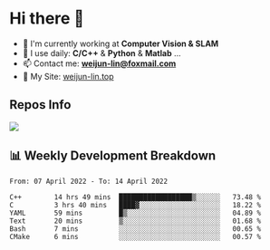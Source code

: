 # Hi there 👋

<!--
**Weijun-Lin/Weijun-Lin** is a ✨ _special_ ✨ repository because its `README.md` (this file) appears on your GitHub profile.

Here are some ideas to get you started:

- 🔭 I’m currently working on ...
- 🌱 I’m currently learning ...
- 👯 I’m looking to collaborate on ...
- 🤔 I’m looking for help with ...
- 💬 Ask me about ...
- 📫 How to reach me: ...
- 😄 Pronouns: ...
- ⚡ Fun fact: ...
-->

- 🏢 I'm currently working at **Computer Vision & SLAM**
- 🚀 I use daily: **C/C++** & **Python** & **Matlab** ...
- 📫 Contact me: **weijun-lin@foxmail.com**
- 🔗 My Site: [weijun-lin.top](https://weijun-lin.top/p)

  

## Repos Info
![](https://github-readme-stats.vercel.app/api?username=Weijun-Lin&theme=cobalt)

## 📊 Weekly Development Breakdown

<!--START_SECTION:waka-->

```text
From: 07 April 2022 - To: 14 April 2022

C++        14 hrs 49 mins  ██████████████████▒░░░░░░   73.48 %
C          3 hrs 40 mins   ████▓░░░░░░░░░░░░░░░░░░░░   18.22 %
YAML       59 mins         █▒░░░░░░░░░░░░░░░░░░░░░░░   04.89 %
Text       20 mins         ▒░░░░░░░░░░░░░░░░░░░░░░░░   01.68 %
Bash       7 mins          ░░░░░░░░░░░░░░░░░░░░░░░░░   00.65 %
CMake      6 mins          ░░░░░░░░░░░░░░░░░░░░░░░░░   00.57 %
```

<!--END_SECTION:waka-->
